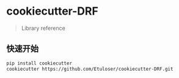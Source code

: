 # cookiecutter-DRF

> Library reference

## 快速开始

```bash
pip install cookiecutter
cookiecutter https://github.com/Etuloser/cookiecutter-DRF.git
```